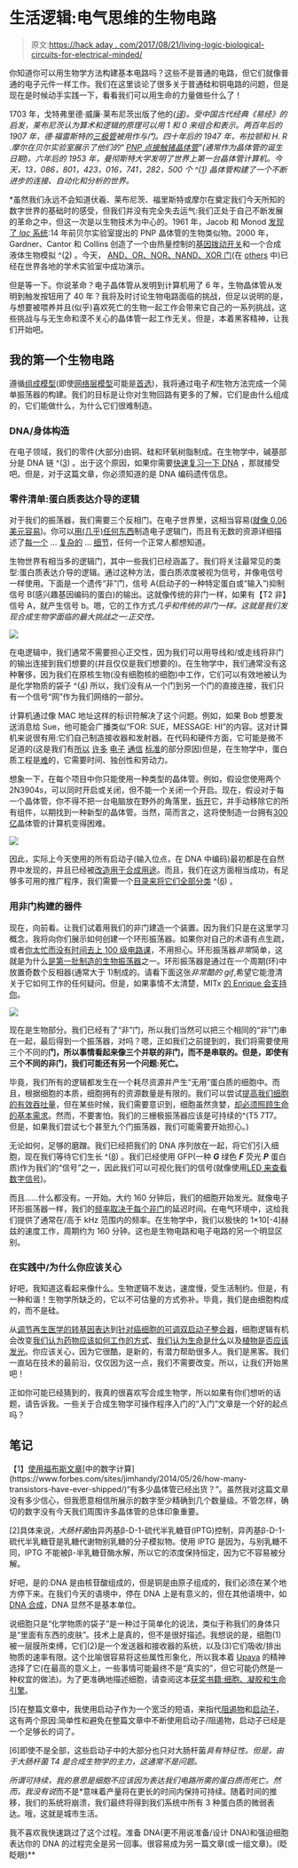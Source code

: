 # 生活逻辑:电气思维的生物电路

> 原文:[https://hack aday . com/2017/08/21/living-logic-biological-circuits-for-electrical-minded/](https://hackaday.com/2017/08/21/living-logic-biological-circuits-for-the-electrically-minded/)

你知道你可以用生物学方法构建基本电路吗？这些不是普通的电路，但它们就像普通的电子元件一样工作。我们在这里谈论了很多关于普通硅和铜电路的问题，但是现在是时候动手实践一下，看看我们可以用生命的力量做些什么了！

1703 年，戈特弗里德·威廉·莱布尼茨出版了他的[](https://hal.archives-ouvertes.fr/ads-00104781/document)*([译](http://www.leibniz-translations.com/binary.htm))。受中国古代经典《易经》的启发，莱布尼茨认为算术和逻辑的原理可以用 1 和 0 来组合和表示。两百年后的 1907 年，德·福雷斯特的[三极管](https://www.google.com/patents/US879532)被用作与门。四十年后的 1947 年，布拉顿和 H. R .摩尔在贝尔实验室展示了他们的“ [PNP 点接触锗晶体管](http://hackaday.com/2014/01/14/retrotechtacular-the-genesis-of-the-transistor/)”(通常作为晶体管的诞生日期)。六年后的 1953 年，曼彻斯特大学发明了世界上第一台晶体管计算机。今天，13，086，801，423，016，741，282，500 个 ^([1](#1)) 晶体管构建了一个不断进步的连接、自动化和分析的世界。*

 *虽然我们永远不会知道伏羲、莱布尼茨、福里斯特或摩尔在奠定我们今天所知的数字世界的基础时的感受，但我们并没有完全失去运气:我们正处于自己不断发展的革命之中，但这一次是以生物技术为中心的。1961 年，Jacob 和 Monod [发现了 *lac* 系统](https://www.ncbi.nlm.nih.gov/books/NBK21954/):14 年前贝尔实验室提出的 PNP 晶体管的生物类似物。2000 年，Gardner、Cantor 和 Collins 创造了一个由热量控制的[基因拨动开关](https://www.nature.com/nature/journal/v403/n6767/full/403339a0.html)和一个合成液体生物模拟 ^([2](#2)) 。今天， [AND、OR、NOR、NAND、XOR 门](http://bioinformatics.ac.cn/synbiolgdb/browse.html)(在 [others](http://bioinformatics.ac.cn/synbiolgdb/search8Source.php?id=OTHER) 中)已经在世界各地的学术实验室中成功演示。

但是等一下。你说革命？电子晶体管从发明到计算机用了 6 年，生物晶体管从发明到触发按钮用了 40 年？我将及时讨论生物电路面临的挑战，但足以说明的是，与想要被喂养并且(似乎)喜欢死亡的生物一起工作会带来它自己的一系列挑战，这些挑战与与无生命和漠不关心的晶体管一起工作无关。但是，本着黑客精神，让我们开始吧。

## 我的第一个生物电路

遵循[组成模型](http://syntheticbiology.org/Abstraction_hierarchy/Composition_model.html)(即使[网络层模型](http://syntheticbiology.org/Abstraction_hierarchy/Network_layer_model.html)可能是[首选](http://ocw.metu.edu.tr/pluginfile.php/4339/mod_resource/content/0/week3content.pdf))，我将通过电子*和*生物方法完成一个简单振荡器的构建。我们的目标是让你对生物回路有更多的了解，它们是由什么组成的，它们能做什么，为什么它们很难制造。

### DNA/身体构造

在电子领域，我们的零件(大部分)由铜、硅和环氧树脂制成。在生物学中，碱基部分是 DNA 链 ^([3](#3)) 。出于这个原因，如果你需要[快速复习一下 DNA](http://learn.genetics.utah.edu/content/basics/dna) ，那就接受吧。但是，对于这篇文章，你必须知道的是 DNA 编码遗传信息。

### 零件清单:蛋白质表达介导的逻辑

对于我们的振荡器，我们需要三个反相门。在电子世界里，这相当容易([就像 0.06 美元容易](https://www.digikey.com/products/en/integrated-circuits-ics/logic-gates-and-inverters/705?k=&pkeyword=&pv247=24&FV=ffe002c1&mnonly=0&ColumnSort=0&page=1&quantity=0&ptm=0&fid=0&pageSize=25))。你可以[用(几乎)任何东西](http://hackaday.com/2017/01/03/make-logic-gates-out-of-almost-anything/)制造电子逻辑门，而且有无数的资源详细描述了[每一个](https://www.allaboutcircuits.com/textbook/digital/chpt-3/digital-signals-gates/) … [复杂的](http://williams.comp.ncat.edu/COMP370/LogicGates.pdf) … [细节](http://whatis.techtarget.com/definition/logic-gate-AND-OR-XOR-NOT-NAND-NOR-and-XNOR)，任何一个正常人都想知道。

生物世界有相当多的逻辑门，其中一些我们已经涵盖了。我们将关注最常见的类型:蛋白质表达介导的逻辑。通过这种方法，蛋白质浓度被视为信号，并像电信号一样使用。下面是一个遗传“非”门，信号 A(启动子的一种特定蛋白或“输入”)抑制信号 B(感兴趣基因编码的蛋白)的输出。这就像传统的非门一样，如果有【T2 非】信号 A，就产生信号 b。嗯，它的工作方式*几乎和传统的非门一样。这就是我们发现合成生物学面临的最大挑战之一:正交性。*

![](../Images/3eb2e35a06d28e9489592b34893a4b45.png)

在电逻辑中，我们通常不需要担心正交性，因为我们可以用导线和/或走线将非门的输出连接到我们想要的(并且仅仅是我们想要的)。在生物学中，我们通常没有这种奢侈，因为我们在原核生物(没有细胞核的细胞)中工作，它们可以有效地被认为是化学物质的袋子 ^([4](#4)) 所以，我们没有从一个门到另一个门的直接连接，我们只有一个信号“网”作为我们网络的一部分。

计算机通过像 MAC 地址这样的标识符解决了这个问题。例如，如果 Bob 想要发送消息给 Sue，他可能会广播类似“FOR: SUE，MESSAGE: HI”的内容。这对计算机来说很有用:它们自己制造接收器和发射器。在代码和硬件方面，它可能是微不足道的(这是我们有[所以](https://en.wikipedia.org/wiki/Serial_communication) [许多](https://en.wikipedia.org/wiki/Lists_of_network_protocols) [电子](https://en.wikipedia.org/wiki/List_of_automation_protocols) [通信](https://en.wikipedia.org/wiki/IEC_61850) [标准](https://en.wikipedia.org/wiki/IEEE_Standards_Association)的部分原因)但是，在生物学中，蛋白质工程是[难](https://www.ncbi.nlm.nih.gov/pubmed/12468711)的，它需要时间、独创性和劳动力。

想象一下，在每个项目中你只能使用一种类型的晶体管。例如，假设您使用两个 2N3904s，可以同时开启或关闭，但不能一个关闭一个开启。现在，假设对于每一个晶体管，你不得不把一台电脑放在野外的角落里，[拆开](https://www.youtube.com/watch?v=WjeptaI2T8E)它，并手动移除它的所有组件，以期找到一种新型的晶体管。当然，简而言之，这将使制造一台拥有[300 亿](https://www.sciencealert.com/new-computer-chips-can-fit-30-million-transistors-on-your-fingertip)晶体管的计算机变得困难。

![](../Images/8d1aa2014fc5da938e36ba8d5f7bae8f.png)

因此，实际上今天使用的所有启动子(输入位点，在 DNA 中编码)最初都是在自然界中发现的，并且已经被[改造用于合成用途](http://www.openwetware.org/images/2/24/Penumetcha_etal_2010.pdf)。而且，我们在这方面相当成功，有足够多可用的推广程序，我们需要一个[目录来将它们全部分类](http://parts.igem.org/Promoters/Catalog) ^([6](#6)) 。

### 用非门构建的器件

现在，向前看。让我们试着用我们的非门建造一个装置。因为我们只是在这里学习概念，我将向你们展示如何创建一个环形振荡器。如果你对自己的术语有点生疏，或者[你太忙而没有时间去上 100 级电路课](http://hackaday.com/2016/07/28/amazing-sdr-built-by-16-year-old/)，不用担心。环形振荡器*非常*简单，这就是为什么[是第一批制造的生物振荡器](https://www.ncbi.nlm.nih.gov/pubmed/4437195)之一。环形振荡器是通过在一个周期(环)中放置奇数个反相器(通常大于 1)制成的。请看下面这张*非常酷的 gif*,希望它能澄清关于它如何工作的任何疑问。但是，如果事情不太清楚，MITx [的 Enrique 会支持你](https://www.youtube.com/watch?v=EFKJO8G62dQ)。

![](../Images/b3bf751ad6b86ec19334f64097570fc7.png)

现在是生物部分。我们已经有了“非”门，所以我们当然可以把三个相同的“非”门串在一起，最后得到一个振荡器，对吗？嗯，正如我们之前提到的，我们将需要使用三个不同的**门，所以事情看起来像三个并联的非门，而不是串联的。但是，即使有三个不同的非门，我们可能还有另一个问题:死亡。**

毕竟，我们所有的逻辑都发生在一个耗尽资源并产生“无用”蛋白质的细胞中。而且，根据细胞的本质，细胞拥有的资源数量是有限的。我们可以尝试[提高我们细胞的有效吞吐量](http://www.biocompare.com/Cloning-and-Expression/7135-Cell-Culture-Media/)，但在某些时候，我们需要意识到，细胞虽然贪婪，[却必须照顾生命的基本需求](https://www.ncbi.nlm.nih.gov/pubmed/22649052)。然而，不要害怕。我们的三栅极振荡器应该是可持续的^(T5 7T7。但是，如果我们尝试七个甚至九个门振荡器，我们可能需要开始担心。)

无论如何，足够的磨蹭。我们已经把我们的 DNA 序列放在一起，将它们引入细胞，现在我们等待它们生长 ^([8](#8)) 。我们已经使用 GFP(一种 ***G*** 绿色 ***F*** 荧光 ***P*** 蛋白质)作为我们的“信号”之一，因此我们可以可视化我们的信号(就像使用[LED 来查看数字信号](http://makezine.com/2009/12/28/ring-oscillator-pendant/))。

而且……什么都没有。一开始。大约 160 分钟后，我们的细胞开始发光。就像电子环形振荡器一样，我们的[频率取决于每个非门](https://pdfs.semanticscholar.org/c1f2/7dd01a563a82646e295824ab449511c69034.pdf)的延迟时间。在电气环境中，这给我们提供了通常在/高于 kHz 范围内的频率。在生物学中，我们以极快的 1×10[-4]赫兹的速度工作，周期约为 160 分钟。这也是生物电路和电子电路的另一个明显区别。

### 在实践中/为什么你应该关心

好吧，我知道这看起来像什么。生物逻辑不发达，速度慢，受生活制约。但是，有一种和谐！生物学所缺乏的，它以不可估量的方式弥补。毕竟，我们是由细胞构成的，而不是硅。

从[调节再生医学的转基因表达](https://www.omicsonline.org/application-of-synthetic-biology-to-regenerative-medicine-2155-9538.S2-003.php?aid=2972)到[针对癌细胞的可调双启动子整合器](https://www.ncbi.nlm.nih.gov/pubmed/21179016/)，细胞逻辑有机会改变[我们认为药物应该如何工作的方式](http://medicalfuturist.com/what-could-crisprcas9-do-tomorrow/)、[我们认为生命是什么](https://www.statnews.com/2017/07/28/cell-build-from-scratch/)以及[植物是否应该发光](https://www.technologyreview.com/s/601884/why-kickstarters-glowing-plant-left-backers-in-the-dark/)。你应该关心，因为它很酷，是新的，有潜力帮助很多人。我们是黑客。我们一直站在技术的最前沿，仅仅因为这一点，我们不需要改变。所以，让我们开始黑吧！

正如你可能已经猜到的，我真的很喜欢写合成生物学，所以如果有你们想听的话题，请告诉我。一些关于合成生物学可操作程序入门的“入门”文章是一个好的起点吗？

## 笔记

【1】[使用福布斯文章](https://www.wolframalpha.com/input/?i=(1.65)%5E(2017-2014)*2,913,276,327,576,980,000,000)[中的数字计算](https://www.forbes.com/sites/jimhandy/2014/05/26/how-many-transistors-have-ever-shipped/)“有多少晶体管已经出货？”。虽然我对这篇文章没有多少信心，但我愿意相信所展示的数字至少精确到几个数量级。不管怎样，确切的数字没有今天我们周围许多晶体管的总体印象重要。

[2]具体来说，*大肠杆菌*由异丙基β-D-1-硫代半乳糖苷(IPTG)控制，异丙基β-D-1-硫代半乳糖苷是乳糖代谢物别乳糖的分子模拟物。使用 IPTG 是因为，与别乳糖不同，IPTG 不能被β-半乳糖苷酶水解，所以它的浓度保持恒定，因为它不容易被分解。

好吧，是的:DNA 是由核苷酸组成的，但是铜是由原子组成的，我们必须在某个地方停下来。在我们今天的语境中，停在 DNA 上是有意义的，但在其他语境中，如 [DNA 合成](https://hackaday.com/2017/04/27/osm-pronounced-awesome/)，DNA 显然不是基本单位。

说细胞只是“化学物质的袋子”是一种过于简单化的说法，类似于称我们的身体只是“里面有东西的皮肤”。技术上是真的，但不是很好描述。我想说的是，细胞(1)被一层膜所束缚，它们(2)是一个发送器和接收器的系统，以及(3)它们吸收/排出物质的速率有限。这个比喻很容易将这些属性形象化，所以我本着 [Upaya](https://en.wikipedia.org/wiki/Upaya) 的精神选择了它(在最高的意义上，一些事情可能最终不是“真实的”，但它可能仍然是一种权宜的做法)。为了更准确地描述细胞，请查阅这本[获奖书籍:细胞、凝胶和生命引擎](https://www.amazon.com/Cells-Gels-Engines-Gerald-Pollack/dp/0962689521)。

[5]在整篇文章中，我使用启动子作为一个宽泛的短语，来指代[阻遏物](https://en.wikipedia.org/wiki/Repressor)和[启动子](https://en.wikipedia.org/wiki/Repressor)，这有两个原因:简单性和避免在整篇文章中不断使用启动子/阻遏物，启动子已经是一个足够长的词了。

[6]即使不是全部，这些启动子中的大部分也只对大肠杆菌*具有特征性。但是，由于大肠杆菌 T4 是合成生物学的主力，这通常不是问题。*

 *所谓可持续，我的意思是细胞不应该因为表达我们电路所需的蛋白质而死亡。然而，我没有说*而不是*意味着产量将在更长的时间内保持可持续。随着时间的推移，我们的系统将崩溃，我们最终将得到我们系统中所有 3 种蛋白质的微弱表达。哦，这就是城市生活。

我不喜欢我快速跳过了这个过程。准备 DNA(更不用说准备/设计 DNA)和强迫细胞表达你的 DNA 的过程完全是另一回事。很容易成为另一篇文章(或一组文章)。(眨眨眼)**